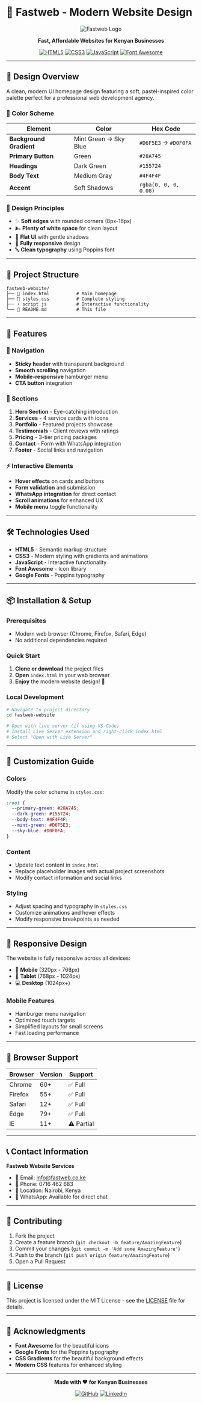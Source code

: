 # 🚀 Fastweb - Modern Website Design

<div align="center">

![Fastweb Logo](https://img.shields.io/badge/Fastweb-Website%20Design-28A745?style=for-the-badge&logo=wordpress&logoColor=white)

**Fast, Affordable Websites for Kenyan Businesses**

[![HTML5](https://img.shields.io/badge/HTML5-E34F26?style=for-the-badge&logo=html5&logoColor=white)](https://developer.mozilla.org/en-US/docs/Web/HTML)
[![CSS3](https://img.shields.io/badge/CSS3-1572B6?style=for-the-badge&logo=css3&logoColor=white)](https://developer.mozilla.org/en-US/docs/Web/CSS)
[![JavaScript](https://img.shields.io/badge/JavaScript-F7DF1E?style=for-the-badge&logo=javascript&logoColor=black)](https://developer.mozilla.org/en-US/docs/Web/JavaScript)
[![Font Awesome](https://img.shields.io/badge/Font_Awesome-339AF0?style=for-the-badge&logo=fontawesome&logoColor=white)](https://fontawesome.com/)

</div>

---

## 🎨 Design Overview

A clean, modern UI homepage design featuring a soft, pastel-inspired color palette perfect for a professional web development agency.

### 🌈 Color Scheme

| Element | Color | Hex Code |
|---------|-------|----------|
| **Background Gradient** | Mint Green → Sky Blue | `#D6F5E3` → `#D0F0FA` |
| **Primary Button** | Green | `#28A745` |
| **Headings** | Dark Green | `#155724` |
| **Body Text** | Medium Gray | `#4F4F4F` |
| **Accent** | Soft Shadows | `rgba(0, 0, 0, 0.08)` |

### 🎯 Design Principles

- ✨ **Soft edges** with rounded corners (8px-16px)
- 🌬️ **Plenty of white space** for clean layout
- 🎨 **Flat UI** with gentle shadows
- 📱 **Fully responsive** design
- 🔤 **Clean typography** using Poppins font

---

## 📁 Project Structure

```
fastweb-website/
├── 📄 index.html          # Main homepage
├── 🎨 styles.css          # Complete styling
├── ⚡ script.js           # Interactive functionality
└── 📖 README.md           # This file
```

---

## 🚀 Features

### 🧭 Navigation
- **Sticky header** with transparent background
- **Smooth scrolling** navigation
- **Mobile-responsive** hamburger menu
- **CTA button** integration

### 📱 Sections
1. **Hero Section** - Eye-catching introduction
2. **Services** - 4 service cards with icons
3. **Portfolio** - Featured projects showcase
4. **Testimonials** - Client reviews with ratings
5. **Pricing** - 3-tier pricing packages
6. **Contact** - Form with WhatsApp integration
7. **Footer** - Social links and navigation

### ⚡ Interactive Elements
- **Hover effects** on cards and buttons
- **Form validation** and submission
- **WhatsApp integration** for direct contact
- **Scroll animations** for enhanced UX
- **Mobile menu** toggle functionality

---

## 🛠️ Technologies Used

- **HTML5** - Semantic markup structure
- **CSS3** - Modern styling with gradients and animations
- **JavaScript** - Interactive functionality
- **Font Awesome** - Icon library
- **Google Fonts** - Poppins typography

---

## 📦 Installation & Setup

### Prerequisites
- Modern web browser (Chrome, Firefox, Safari, Edge)
- No additional dependencies required

### Quick Start
1. **Clone or download** the project files
2. **Open** `index.html` in your web browser
3. **Enjoy** the modern website design! 🎉

### Local Development
```bash
# Navigate to project directory
cd fastweb-website

# Open with live server (if using VS Code)
# Install Live Server extension and right-click index.html
# Select "Open with Live Server"
```

---

## 🎨 Customization Guide

### Colors
Modify the color scheme in `styles.css`:

```css
:root {
  --primary-green: #28A745;
  --dark-green: #155724;
  --body-text: #4F4F4F;
  --mint-green: #D6F5E3;
  --sky-blue: #D0F0FA;
}
```

### Content
- Update text content in `index.html`
- Replace placeholder images with actual project screenshots
- Modify contact information and social links

### Styling
- Adjust spacing and typography in `styles.css`
- Customize animations and hover effects
- Modify responsive breakpoints as needed

---

## 📱 Responsive Design

The website is fully responsive across all devices:

- 📱 **Mobile** (320px - 768px)
- 📱 **Tablet** (768px - 1024px)
- 💻 **Desktop** (1024px+)

### Mobile Features
- Hamburger menu navigation
- Optimized touch targets
- Simplified layouts for small screens
- Fast loading performance

---

## 🔧 Browser Support

| Browser | Version | Support |
|---------|---------|---------|
| Chrome | 60+ | ✅ Full |
| Firefox | 55+ | ✅ Full |
| Safari | 12+ | ✅ Full |
| Edge | 79+ | ✅ Full |
| IE | 11+ | ⚠️ Partial |

---

## 📞 Contact Information

**Fastweb Website Services**
- 📧 Email: info@fastweb.co.ke
- 📱 Phone: 0716 462 683
- 📍 Location: Nairobi, Kenya
- 💬 WhatsApp: Available for direct chat

---

## 🤝 Contributing

1. Fork the project
2. Create a feature branch (`git checkout -b feature/AmazingFeature`)
3. Commit your changes (`git commit -m 'Add some AmazingFeature'`)
4. Push to the branch (`git push origin feature/AmazingFeature`)
5. Open a Pull Request

---

## 📄 License

This project is licensed under the MIT License - see the [LICENSE](LICENSE) file for details.

---

## 🙏 Acknowledgments

- **Font Awesome** for the beautiful icons
- **Google Fonts** for the Poppins typography
- **CSS Gradients** for the beautiful background effects
- **Modern CSS** features for enhanced styling

---

<div align="center">

**Made with ❤️ for Kenyan Businesses**

[![GitHub](https://img.shields.io/badge/GitHub-100000?style=for-the-badge&logo=github&logoColor=white)](https://github.com/)
[![LinkedIn](https://img.shields.io/badge/LinkedIn-0077B5?style=for-the-badge&logo=linkedin&logoColor=white)](https://linkedin.com/)

</div> 